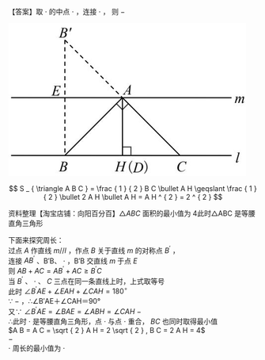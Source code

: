 【答案】取 $\cdot$ 的中点 $\cdot$ ，连接 $\cdot$ ， 则 $-$

![](<../../qs_image_DB/专题2-3_八种隐圆类最值问题，圆来如此简单（解析版）/9ded3daab0835b1716b066c2dcb14692ccf2f54671cc5025995798484ca93763.jpg>)

$$
S _ { \triangle A B C } = \frac { 1 } { 2 } B C \bullet A H \geqslant \frac { 1 } { 2 } \bullet 2 A H \bullet A H = A H ^ { 2 } = 2 ^ { 2 }
$$

资料整理【淘宝店铺：向阳百分百】$\triangle A B C$ 面积的最小值为 4此时△ABC 是等腰直角三角形

下面来探究周长：  
过点 $A$ 作直线 $m / / l$ ，作点 $B$ 关于直线 $m$ 的对称点 $B ^ { \prime }$ ，  
连接 $A B ^ { \prime }$ 、B′B、 $\cdot$ ，B′B 交直线 $m$ 于点 $E$   
则 $A B + A C = A B ^ { \prime } + A C \geq B ^ { \prime } C$   
当 $B ^ { \prime }$ 、 $\cdot$ 、 $C$ 三点在同一条直线上时，上式取等号  
此时 $\angle B ^ { \prime } A E + \angle E A H + \angle C A H = 1 8 0 ^ { \circ }$   
∵ $-$ ，∴∠B′AE＋∠CAH＝90°  
又∵ $\angle B ^ { \prime } A E = \angle B A E = \angle A B H = \angle C A H$ $-$   
∴此时 $\cdot$ 是等腰直角三角形，点 $\cdot$ 与点 $\cdot$ 重合， $B C$ 也同时取得最小值  
$A B = A C = \sqrt { 2 } A H = 2 \sqrt { 2 } , B C = 2 A H = 4$   
$-$   
$\cdot$ 周长的最小值为 $\cdot$
